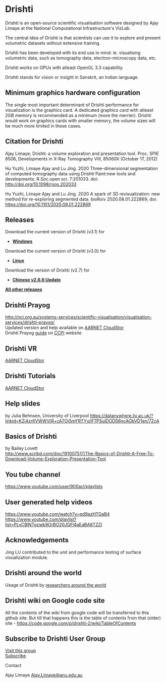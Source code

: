 # Drishti

Drishti is an open-source scientific visualisation software designed by Ajay Limaye at the National Computational Infrastructure's VizLab.

The central idea of Drishti is that scientists can use it to explore and present volumetric datasets without extensive training.

Drishti has been developed with its end use in mind: ie. visualising volumetric data, such as tomography data, electron-microscopy data, etc.

Drishti works on GPUs with atleast OpenGL 3.3 capability.

Drishti stands for vision or insight in Sanskrit, an Indian language.

## Minimum graphics hardware configuration
  The single most important determinant of Drishti performance for visualization is the graphics card.  A dedicated graphics card with atleast 2GB memory is recommended as a minimum (more the merrier).  Drishti would work on graphics cards with smaller memory, the volume sizes will be much more limited in these cases.

## Citation for Drishti
Ajay Limaye; Drishti: a volume exploration and presentation tool. Proc. SPIE 8506, Developments in X-Ray Tomography VIII, 85060X (October 17, 2012)

Hu Yuzhi, Limaye Ajay and Lu Jing. 2020 Three-dimensional segmentation of computed tomography data using Drishti Paint:new tools and developments. R.Soc.open sci. 7:201033. doi: http://doi.org/10.1098/rsos.202033

Hu Yuzhi, Limaye Ajay and Lu Jing. 2020 A spark of 3D revisualization: new method for re-exploring segmented data. bioRxiv 2020.08.01.222869; doi: https://doi.org/10.1101/2020.08.01.222869

## Releases

Download the current version of Drishti (v3.1) for<br>
  * [**Windows**](https://github.com/nci/drishti/releases/tag/v3.1win)<br>
  
Download the current version of Drishti (v3.0) for<br>
  * [**Linux**](https://github.com/nci/drishti/releases/tag/v-3.0.1linux)<br>

Download the version of Drishti (v2.7) for<br>
  * [**Chinese v2.6.6 Update**](https://github.com/nci/drishti/wiki/Drishti-2.6.6---Chinese-Update)

[**All other releases**](https://github.com/AjayLimaye/drishti/releases/)

## Drishti Prayog
http://nci.org.au/systems-services/scientific-visualisation/visualisation-services/drishti-prayog/
<br>Updated version and help available on [AARNET CloudStor](https://cloudstor.aarnet.edu.au/plus/s/bxu1ZH4ywZEzl38)
<br>Drishti Prayog [guide](https://www.ccpi.ac.uk/sites/www.ccpi.ac.uk/files/uploaded_documents/Drishti%20Prayog%20User%20Guide.pdf) on [CCPi](https://www.ccpi.ac.uk/) website 

## Drishti VR
[AARNET CloudStor](https://cloudstor.aarnet.edu.au/plus/s/ykqMmmikfXxHxKC?path=%2FDrishtiVR)
                   
## Drishti Tutorials
[AARNET CloudStor](https://cloudstor.aarnet.edu.au/plus/s/ykqMmmikfXxHxKC?path=%2FTutorials)

## Help slides
by Julia Behnsen, University of Liverpool 
https://datanywhere.liv.ac.uk/?linkid=KZi4zr6VWWV/R+cA7OjSmYRTYv/iF7PSuIDODS6ncAGbVD1en/7ZcA

## Basics of Drishti
by Bailey Lovett<br>
http://www.scribd.com/doc/191007517/The-Basics-of-Drishti-A-Free-To-Download-Volume-Exploration-Presentation-Tool

## You tube channel
https://www.youtube.com/user/900acl/playlists

## User generated help videos
https://www.youtube.com/watch?v=pd9azHTGaB4
<br>
https://www.youtube.com/playlist?list=PLvCBlNTgzwb9OrBO20JGFl4aEaBA8TZZI

## Acknowledgements
Jing LU contributed to the unit and performance testing of surface visualization module.

## Drishti around the world
Usage of Drishti by [researchers around the world ](https://github.com/AjayLimaye/drishti/wiki/Usage-of-Drishti-around-the-world)

## Drishti wiki on Google code site
All the contents of the wiki from google code will be transferred to this github site.  But till that happens this is the table of contents from that (older) site - https://code.google.com/p/drishti-2/wiki/TableOfContents

## Subscribe to Drishti User Group
[Visit this group](http://groups.google.com/group/drishti-user-group?hl=en)<br>
[Subscribe](http://groups.google.com/group/drishti-user-group/boxsubscribe)

Contact

Ajay Limaye Ajay.Limaye@anu.edu.au 

